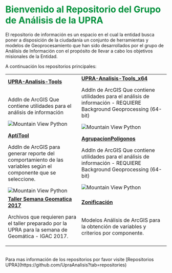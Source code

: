 
<h1><span style="color:#00923E">Bienvenido al Repositorio del Grupo de Análisis de la UPRA </span></h1>

El repositorio de información es un espacio en el cual la entidad busca poner a disposición de la ciudadanía un conjunto de herramientas y modelos de Geoprocesamiento que han sido desarrollados por el grupo de Análisis de Información con el propósito de llevar a cabo los objetivos misionales de la Entidad.

A continuación los repositorios principales:

<table>
  <tr>
    <td>
    <b><a href="https://github.com/UpraAnalisis/UPRA-Analisis-Tools">UPRA-Analisis-Tools</a></b>
    <br>
    <br>
    <p>AddIn de ArcGIS Que contiene utilidades para el análisis de información</p>
    <img src="https://docs.python.org/3/_static/py.png" alt="Mountain View" > Python
    </td>
    <td>
    <b><a href="https://github.com/UpraAnalisis/UPRA-Analisis-Tools_x64">UPRA-Analisis-Tools_x64</a></b>
    <br>
    <p> AddIn de ArcGIS Que contiene utilidades para el análisis de información - REQUIERE Background Geoprocessing (64-bit)</p>
    <img src="https://docs.python.org/3/_static/py.png" alt="Mountain View" > Python
    </td>
  </tr>
  <tr>
    <td>
    <b><a href="https://github.com/UpraAnalisis/AptiTool">AptiTool</a></b>
    <br>
    <p>AddIn de ArcGIS para generar reporte del comportamiento de las variables según el componente que se seleccione.</p>
    <img src="https://docs.python.org/3/_static/py.png" alt="Mountain View" > Python
    </td>
    <td>
    <b><a href="https://github.com/UpraAnalisis/AgrupacionPoligonos">AgrupacionPoligonos</a></b>
    <br>
    <p> AddIn de ArcGIS Que contiene utilidades para el análisis de información - REQUIERE Background Geoprocessing (64-bit)</p>
    <img src="https://docs.python.org/3/_static/py.png" alt="Mountain View" > Python
    </td>
  </tr>
  <tr>
    <td>
    <b><a href="https://github.com/UpraAnalisis/TallersemanaGeomatica2017">Taller Semana Geomatica 2017</a></b>
    <br>
    <p>Archivos que requieren para el taller preparado por la UPRA para la semana de Geomática - IGAC 2017.</p>
    </td>
    <td>
    <b><a href="https://github.com/UpraAnalisis/zonificacion">Zonificación</a></b>
    <br>
    <br>
    <p> Modelos Análisis de ArcGIS para la obtención de variables y criterios por componente. </p>
    </td>
  </tr>
</table>
<br >
Para mas información de los repositorios por favor visite
[Repositorios UPRA](https://github.com/UpraAnalisis?tab=repositories)
